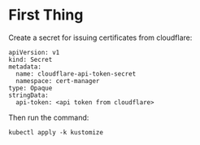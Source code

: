 # First Thing

Create a secret for issuing certificates from cloudflare:
```shell
apiVersion: v1
kind: Secret
metadata:
  name: cloudflare-api-token-secret
  namespace: cert-manager
type: Opaque
stringData:
  api-token: <api token from cloudflare>

```
Then run the command:
```shell
kubectl apply -k kustomize
```
